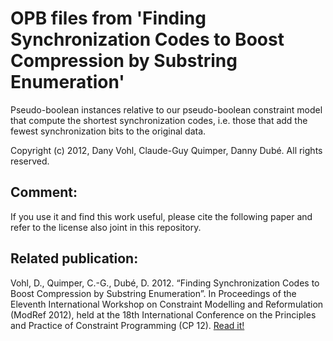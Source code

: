 OPB files from 'Finding Synchronization Codes to Boost Compression by Substring Enumeration'
========
Pseudo-boolean instances relative to our pseudo-boolean constraint model that compute the shortest synchronization codes, i.e. those that add the fewest synchronization bits to the original data.

Copyright (c) 2012, Dany Vohl, Claude-Guy Quimper, Danny Dubé. All rights reserved.

Comment:
--------
If you use it and find this work useful, please cite the following paper 
and refer to the license also joint in this repository. 


Related publication:
--------------------
Vohl, D., Quimper, C.-G., Dubé, D. 2012. “Finding Synchronization Codes to Boost Compression by Substring Enumeration”. In Proceedings of the Eleventh International Workshop on Constraint Modelling and Reformulation (ModRef 2012), held at the 18th International Conference on the Principles and Practice of Constraint Programming (CP 12). [Read it!](http://arxiv.org/abs/1605.08102)
